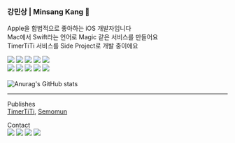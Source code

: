 ### 강민상 | Minsang Kang 👋

Apple을 합법적으로 좋아하는 iOS 개발자입니다<br>
Mac에서  Swift라는 언어로 Magic 같은 서비스를 만들어요<br>
TimerTiTi 서비스를 Side Project로 개발 중이에요<br>

<img src="https://img.shields.io/badge/Swift-EE88AA?style=flat-square&logo=Swift&logoColor=black"/> <img src="https://img.shields.io/badge/UIKit-69AFCA?style=flat-square&logo=UIKit&logoColor=black"/>
<img src="https://img.shields.io/badge/SwiftUI-D5BBFA?style=flat-square&logo=Swift&logoColor=black"/>
<img src="https://img.shields.io/badge/Xcode-AA83E5?style=flat-square&logo=Xcode&logoColor=black"/>
<img src="https://img.shields.io/badge/AppStore-F08876?style=flat-square&logo=AppStore&logoColor=black"/>
<br>
<img src="https://img.shields.io/badge/Git-F05032?style=flat-square&logo=Git&logoColor=white"/>
<img src="https://img.shields.io/badge/GitHub-181717?style=flat-square&logo=GitHub&logoColor=white"/>
<img src="https://img.shields.io/badge/Notion-000000?style=flat-square&logo=Notion&logoColor=white"/>
<img src="https://img.shields.io/badge/Slack-4A154B?style=flat-square&logo=Slack&logoColor=white"/>
<img src="https://img.shields.io/badge/Figma-F24E1E?style=flat-square&logo=Figma&logoColor=white"/>
<br><br>
![Anurag's GitHub stats](https://github-readme-stats.vercel.app/api?username=minsangKang&show_icons=true&theme=dracula)
<hr>

Publishes<br>
[TimerTiTi](https://apps.apple.com/us/app/timertiti-timer-for-study/id1519159240), [Semomun](https://apps.apple.com/kr/app/%EC%84%B8%EB%AA%A8%EB%AC%B8/id1601145709)

Contact<br>
<a href="mailto:freedeveloper97@gmail.com" target="_blank"><img src="https://img.shields.io/badge/freedeveloper97@gmail.com-EA4335?style=flat-square&logo=Gmail&logoColor=white"/></a>
<a href="https://www.instagram.com/dev_minsang/" target="_blank"><img src="https://img.shields.io/badge/dev_minsang-E4405F?style=flat-square&logo=Instagram&logoColor=white"/></a>
<a href="https://velog.io/@minsang" target="_blank"><img src="https://img.shields.io/badge/Velog-20C997?style=flat-square&logo=Velog&logoColor=white"/></a>
<a href="https://minsang-kang.notion.site/Minsang-Kang-acfb4c24f3ca4a38bcd654024f28ed76?pvs=4" target="_blank"><img src="https://img.shields.io/badge/resume-323232?style=flat-square&logo=Notion&logoColor=white"/></a>
